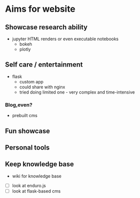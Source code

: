 # Aims for website

## Showcase research ability
- jupyter HTML renders or even executable notebooks
  - bokeh
  - plotly

## Self care / entertainment
- flask
  - custom app
  - could share with nginx
  - tried doing limited one - very complex and time-intensive

### Blog,even?
- prebuilt cms

## Fun showcase

## Personal tools

## Keep knowledge base
- wiki for knowledge base

- [ ] look at enduro.js
- [ ] look at flask-based cms
